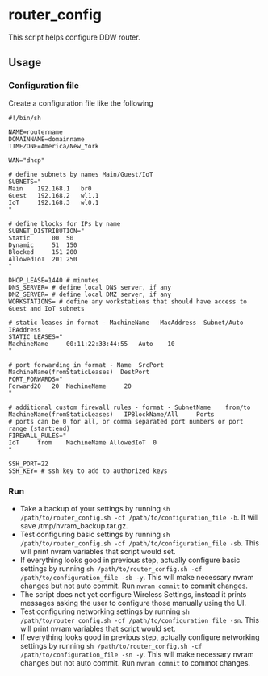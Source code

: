 # router_config
This script helps configure DDW router.

## Usage
### Configuration file
Create a configuration file like the following
```
#!/bin/sh

NAME=routername
DOMAINNAME=domainname
TIMEZONE=America/New_York

WAN="dhcp"

# define subnets by names Main/Guest/IoT
SUBNETS="
Main    192.168.1   br0
Guest   192.168.2   wl1.1
IoT     192.168.3   wl0.1
"

# define blocks for IPs by name
SUBNET_DISTRIBUTION="
Static      00  50
Dynamic     51  150
Blocked     151 200
AllowedIoT  201 250
"

DHCP_LEASE=1440 # minutes
DNS_SERVER= # define local DNS server, if any
DMZ_SERVER= # define local DMZ server, if any
WORKSTATIONS= # define any workstations that should have access to Guest and IoT subnets

# static leases in format - MachineName   MacAddress  Subnet/Auto   IPAddress
STATIC_LEASES="
MachineName     00:11:22:33:44:55   Auto    10
"

# port forwarding in format - Name  SrcPort  MachineName(fromStaticLeases)  DestPort
PORT_FORWARDS="
Forward20   20  MachineName     20
"

# additional custom firewall rules - format - SubnetName    from/to     MachineName(fromStaticLeases)   IPBlockName/All     Ports
# ports can be 0 for all, or comma separated port numbers or port range (start:end)
FIREWALL_RULES="
IoT     from    MachineName AllowedIoT  0
"

SSH_PORT=22
SSH_KEY= # ssh key to add to authorized keys
```
### Run
* Take a backup of your settings by running `sh /path/to/router_config.sh -cf /path/to/configuration_file -b`. It will save /tmp/nvram_backup.tar.gz.
* Test configuring basic settings by running `sh /path/to/router_config.sh -cf /path/to/configuration_file -sb`. This will print nvram variables that script would set.
* If everything looks good in previous step, actually configure basic settings by running `sh /path/to/router_config.sh -cf /path/to/configuration_file -sb -y`. This will make necessary nvram changes but not auto commit. Run `nvram commit` to commit changes.
* The script does not yet configure Wireless Settings, instead it prints messages asking the user to configure those manually using the UI.
* Test configuring networking settings by running `sh /path/to/router_config.sh -cf /path/to/configuration_file -sn`. This will print nvram variables that script would set.
* If everything looks good in previous step, actually configure networking settings by running `sh /path/to/router_config.sh -cf /path/to/configuration_file -sn -y`. This will make necessary nvram changes but not auto commit. Run `nvram commit` to commot changes.
